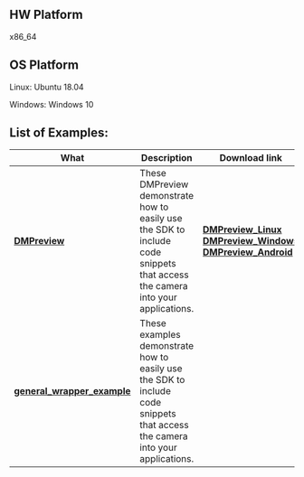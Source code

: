 
## HW Platform

x86_64

## OS Platform

Linux: Ubuntu 18.04

Windows: Windows 10

## List of Examples:
| What | Description | Download link|
| ------- | ------- | ------- |
| **[DMPreview](./DMPreview)** | These DMPreview demonstrate how to easily use the SDK to include code snippets that access the camera into your applications. | [**DMPreview_Linux**](https://github.com/eYs3D/HD-DM-Linux-SDK-Release/releases) [**DMPreview_Windows**](https://github.com/eYs3D/HD-DM-Windows-SDK-Release/releases) [**DMPreview_Android**](https://github.com/eYs3D/HD-DM-Android-SDK-Release/releases) |
| **[general_wrapper_example](./general_wrapper_example)** | These examples demonstrate how to easily use the SDK to include code snippets that access the camera into your applications. | |


